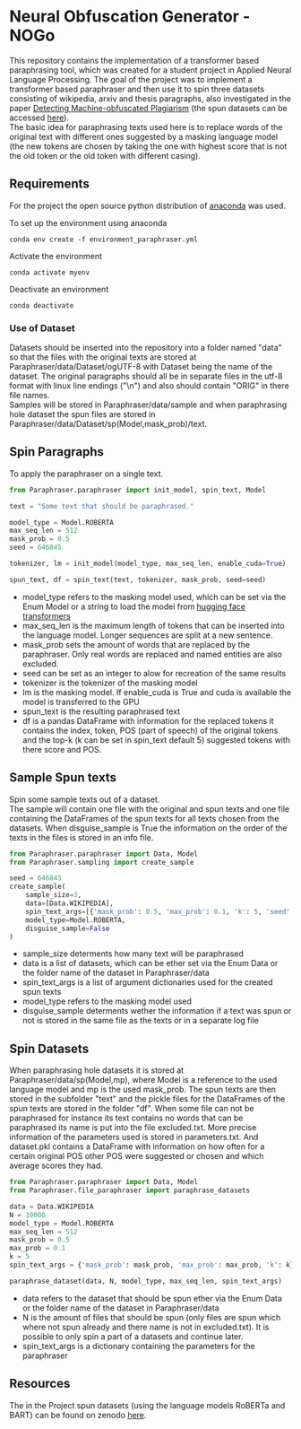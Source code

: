 # Neural Obfuscation Generator -NOGo

This repository contains the implementation of a transformer based paraphrasing tool, which was created for a student project in Applied Neural Language Processing.
The goal of the project was to implement a transformer based paraphraser and then use it to spin three datasets consisting of wikipedia, arxiv and thesis paragraphs, also
investigated in the paper [Detecting Machine-obfuscated Plagiarism](https://www.gipp.com/wp-content/papercite-data/pdf/foltynek2020.pdf) (the spun datasets can be accessed [here]()).<br>
The basic idea for paraphrasing texts used here is to replace words of the original text with different ones suggested by a masking language model
(the new tokens are chosen by taking the one with highest score that is not the old token or the old token with different casing).

## Requirements

For the project the open source python distribution of [anaconda](https://www.anaconda.com/products/individual) was used.

To set up the environment using anaconda

```setup
conda env create -f environment_paraphraser.yml
```

Activate the environment

```setup
conda activate myenv
```

Deactivate an environment

```setup
conda deactivate
```

### Use of Dataset

Datasets should be inserted into the repository into a folder named "data" so that the files with the original texts are stored at Paraphraser/data/Dataset/ogUTF-8 with Dataset being the
name of the dataset. The original paragraphs should all be in separate files in the utf-8 format with linux line endings ("\n") and also should contain "ORIG" in there file names.<br>
Samples will be stored in Paraphraser/data/sample and when paraphrasing hole dataset the spun files are stored in Paraphraser/data/Dataset/sp(Model,mask_prob)/text.

## Spin Paragraphs

To apply the paraphraser on a single text.

```python
from Paraphraser.paraphraser import init_model, spin_text, Model

text = "Some text that should be paraphrased."

model_type = Model.ROBERTA
max_seq_len = 512
mask_prob = 0.5
seed = 646845

tokenizer, lm = init_model(model_type, max_seq_len, enable_cuda=True)

spun_text, df = spin_text(text, tokenizer, mask_prob, seed=seed)
```

- model_type refers to the masking model used, which can be set via the Enum Model or a string to load the model from [hugging face transformers](https://huggingface.co/models) 
- max_seq_len is the maximum length of tokens that can be inserted into the language model.
  Longer sequences are split at a new sentence. 
- mask_prob sets the amount of words that are replaced by the paraphraser. Only real words are replaced and named entities are also excluded.
- seed can be set as an integer to alow for recreation of the same results
- tokenizer is the tokenizer of the masking model
- lm is the masking model. If enable_cuda is True and cuda is available the model is transferred to the GPU
- spun_text is the resulting paraphrased text
- df is a pandas DataFrame with information for the replaced tokens it contains the index, token, POS (part of speech) of the original tokens and the top-k
  (k can be set in spin_text default 5) suggested tokens with there score and POS.

## Sample Spun texts

Spin some sample texts out of a dataset.<br>
The sample will contain one file with the original and spun texts and one file containing the DataFrames of the spun texts for all texts chosen from the datasets.
When disguise_sample is True the information on the order of the texts in the files is stored in an info file.

```python
from Paraphraser.paraphraser import Data, Model
from Paraphraser.sampling import create_sample

seed = 646845
create_sample(
    sample_size=3,
    data=[Data.WIKIPEDIA],
    spin_text_args=[{'mask_prob': 0.5, 'max_prob': 0.1, 'k': 5, 'seed': seed}],
    model_type=Model.ROBERTA,
    disguise_sample=False
)
```

- sample_size determents how many text will be paraphrased
- data is a list of datasets, which can be ether set via the Enum Data or the folder name of the dataset in Paraphraser/data
- spin_text_args is a list of argument dictionaries used for the created spun texts
- model_type refers to the masking model used
- disguise_sample determents wether the information if a text was spun or not is stored in the same file as the texts or in a separate log file

## Spin Datasets

When paraphrasing hole datasets it is stored at Paraphraser/data/sp(Model,mp), where Model is a reference to the used language model and mp is the used mask_prob.
The spun texts are then stored in the subfolder "text" and the pickle files for the DataFrames of the spun texts are stored in the folder "df".
When some file can not be paraphrased for instance its text contains no words that can be paraphrased its name is put into the file excluded.txt.
More precise information of the parameters used is stored in parameters.txt.
And dataset.pkl contains a DataFrame with information on how often for a certain original POS other POS were suggested or chosen and which average scores they had.

```python
from Paraphraser.paraphraser import Data, Model
from Paraphraser.file_paraphraser import paraphrase_datasets

data = Data.WIKIPEDIA
N = 10000
model_type = Model.ROBERTA
max_seq_len = 512
mask_prob = 0.5
max_prob = 0.1
k = 5
spin_text_args = {'mask_prob': mask_prob, 'max_prob': max_prob, 'k': k}

paraphrase_dataset(data, N, model_type, max_seq_len, spin_text_args)
```

- data refers to the dataset that should be spun ether via the Enum Data or the folder name of the dataset in Paraphraser/data
- N is the amount of files that should be spun (only files are spun which where not spun already and there name is not in excluded.txt).
  It is possible to only spin a part of a datasets and continue later. 
- spin_text_args is a dictionary containing the parameters for the paraphraser

## Resources

The in the Project spun datasets (using the language models RoBERTa and BART) can be found on zenodo [here]().